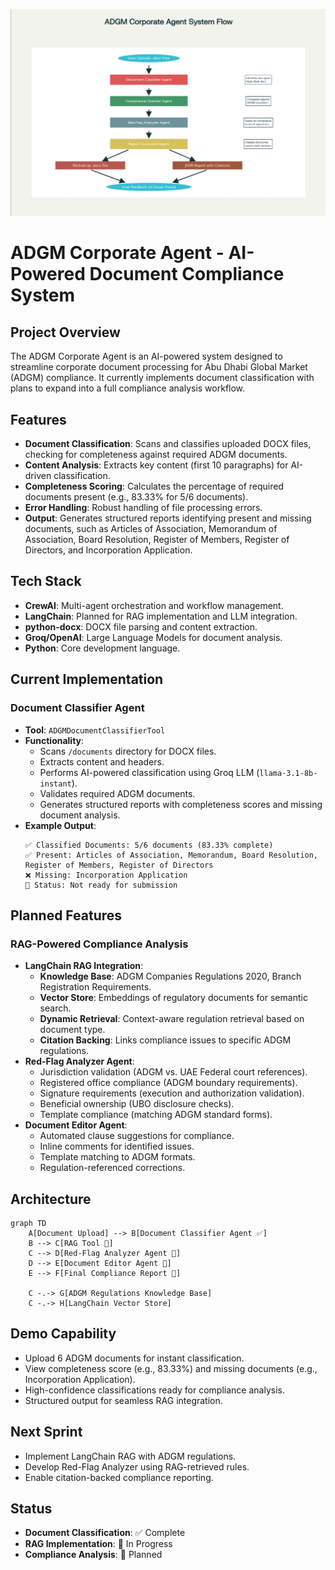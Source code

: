 ![Alt text](workflow.png)
# ADGM Corporate Agent - AI-Powered Document Compliance System

## Project Overview
The ADGM Corporate Agent is an AI-powered system designed to streamline corporate document processing for Abu Dhabi Global Market (ADGM) compliance. It currently implements document classification with plans to expand into a full compliance analysis workflow.

## Features
- **Document Classification**: Scans and classifies uploaded DOCX files, checking for completeness against required ADGM documents.
- **Content Analysis**: Extracts key content (first 10 paragraphs) for AI-driven classification.
- **Completeness Scoring**: Calculates the percentage of required documents present (e.g., 83.33% for 5/6 documents).
- **Error Handling**: Robust handling of file processing errors.
- **Output**: Generates structured reports identifying present and missing documents, such as Articles of Association, Memorandum of Association, Board Resolution, Register of Members, Register of Directors, and Incorporation Application.

## Tech Stack
- **CrewAI**: Multi-agent orchestration and workflow management.
- **LangChain**: Planned for RAG implementation and LLM integration.
- **python-docx**: DOCX file parsing and content extraction.
- **Groq/OpenAI**: Large Language Models for document analysis.
- **Python**: Core development language.

## Current Implementation
### Document Classifier Agent
- **Tool**: `ADGMDocumentClassifierTool`
- **Functionality**:
  - Scans `/documents` directory for DOCX files.
  - Extracts content and headers.
  - Performs AI-powered classification using Groq LLM (`llama-3.1-8b-instant`).
  - Validates required ADGM documents.
  - Generates structured reports with completeness scores and missing document analysis.
- **Example Output**:
  ```
  ✅ Classified Documents: 5/6 documents (83.33% complete)
  ✅ Present: Articles of Association, Memorandum, Board Resolution, Register of Members, Register of Directors
  ❌ Missing: Incorporation Application
  🎯 Status: Not ready for submission
  ```

## Planned Features
### RAG-Powered Compliance Analysis
- **LangChain RAG Integration**:
  - **Knowledge Base**: ADGM Companies Regulations 2020, Branch Registration Requirements.
  - **Vector Store**: Embeddings of regulatory documents for semantic search.
  - **Dynamic Retrieval**: Context-aware regulation retrieval based on document type.
  - **Citation Backing**: Links compliance issues to specific ADGM regulations.
- **Red-Flag Analyzer Agent**:
  - Jurisdiction validation (ADGM vs. UAE Federal court references).
  - Registered office compliance (ADGM boundary requirements).
  - Signature requirements (execution and authorization validation).
  - Beneficial ownership (UBO disclosure checks).
  - Template compliance (matching ADGM standard forms).
- **Document Editor Agent**:
  - Automated clause suggestions for compliance.
  - Inline comments for identified issues.
  - Template matching to ADGM formats.
  - Regulation-referenced corrections.

## Architecture
```
graph TD
    A[Document Upload] --> B[Document Classifier Agent ✅]
    B --> C[RAG Tool 🔄]
    C --> D[Red-Flag Analyzer Agent 🔄]
    D --> E[Document Editor Agent 📅]
    E --> F[Final Compliance Report 📅]
    
    C -.-> G[ADGM Regulations Knowledge Base]
    C -.-> H[LangChain Vector Store]
```

## Demo Capability
- Upload 6 ADGM documents for instant classification.
- View completeness score (e.g., 83.33%) and missing documents (e.g., Incorporation Application).
- High-confidence classifications ready for compliance analysis.
- Structured output for seamless RAG integration.

## Next Sprint
- Implement LangChain RAG with ADGM regulations.
- Develop Red-Flag Analyzer using RAG-retrieved rules.
- Enable citation-backed compliance reporting.

## Status
- **Document Classification**: ✅ Complete
- **RAG Implementation**: 🔄 In Progress
- **Compliance Analysis**: 📅 Planned